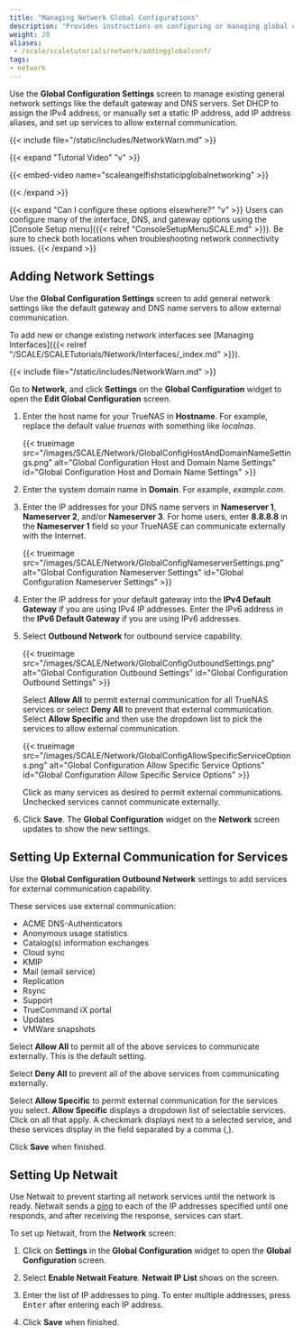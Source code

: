 ```yaml
---
title: "Managing Network Global Configurations"
description: "Provides instructions on configuring or managing global configuration settings."
weight: 20
aliases:
 - /scale/scaletutorials/network/addingglobalconf/
tags:
- network
---
```


Use the **Global Configuration Settings** screen to manage existing general network settings like the default gateway and DNS servers.
Set DHCP to assign the IPv4 address, or manually set a static IP address, add IP address aliases, and set up services to allow external communication.

{{< include file="/static/includes/NetworkWarn.md" >}}

{{< expand "Tutorial Video" "v" >}}

{{< embed-video name="scaleangelfishstaticipglobalnetworking" >}}

{{< /expand >}}

{{< expand "Can I configure these options elsewhere?" "v" >}}
Users can configure many of the interface, DNS, and gateway options using the [Console Setup menu]({{< relref "ConsoleSetupMenuSCALE.md" >}}).
Be sure to check both locations when troubleshooting network connectivity issues.
{{< /expand >}}

## Adding Network Settings
Use the **Global Configuration Settings** screen to add general network settings like the default gateway and DNS name servers to allow external communication.

To add new or change existing network interfaces see [Managing Interfaces]({{< relref "/SCALE/SCALETutorials/Network/Interfaces/_index.md" >}}).

{{< include file="/static/includes/NetworkWarn.md" >}}

Go to **Network**, and click **Settings** on the **Global Configuration** widget to open the **Edit Global Configuration** screen.

1. Enter the host name for your TrueNAS in **Hostname**. For example, replace the default value *truenas* with something like *localnas*.

   {{< trueimage src="/images/SCALE/Network/GlobalConfigHostAndDomainNameSettings.png" alt="Global Configuration Host and Domain Name Settings" id="Global Configuration Host and Domain Name Settings" >}}

2. Enter the system domain name in **Domain**. For example, *example.com*.

3. Enter the IP addresses for your DNS name servers in **Nameserver 1**, **Nameserver 2**, and/or **Nameserver 3**.
   For home users, enter **8.8.8.8** in the **Nameserver 1** field so your TrueNASE can communicate externally with the Internet.

   {{< trueimage src="/images/SCALE/Network/GlobalConfigNameserverSettings.png" alt="Global Configuration Nameserver Settings" id="Global Configuration Nameserver Settings" >}}

4. Enter the IP address for your default gateway into the **IPv4 Default Gateway** if you are using IPv4 IP addresses.
   Enter the IPv6 address in the **IPv6 Default Gateway** if you are using IPv6 addresses.

5. Select **Outbound Network** for outbound service capability.

   {{< trueimage src="/images/SCALE/Network/GlobalConfigOutboundSettings.png" alt="Global Configuration Outbound Settings" id="Global Configuration Outbound Settings" >}}

   Select **Allow All** to permit external communication for all TrueNAS services or select **Deny All** to prevent that external communication.
   Select **Allow Specific** and then use the dropdown list to pick the services to allow external communication.

   {{< trueimage src="/images/SCALE/Network/GlobalConfigAllowSpecificServiceOptions.png" alt="Global Configuration Allow Specific Service Options" id="Global Configuration Allow Specific Service Options" >}}

   Click as many services as desired to permit external communications. Unchecked services cannot communicate externally.

6. Click **Save**. The **Global Configuration** widget on the **Network** screen updates to show the new settings.

## Setting Up External Communication for Services
Use the **Global Configuration Outbound Network** settings to add services for external communication capability.

These services use external communication:
* ACME DNS-Authenticators
* Anonymous usage statistics
* Catalog(s) information exchanges
* Cloud sync
* KMIP
* Mail (email service)
* Replication
* Rsync
* Support
* TrueCommand iX portal
* Updates
* VMWare snapshots

Select **Allow All** to permit all of the above services to communicate externally. This is the default setting.

Select **Deny All** to prevent all of the above services from communicating externally.

Select **Allow Specific** to permit external communication for the services you select.
**Allow Specific** displays a dropdown list of selectable services.
Click on all that apply. A checkmark displays next to a selected service, and these services display in the field separated by a comma (,).

Click **Save** when finished.

## Setting Up Netwait
Use Netwait to prevent starting all network services until the network is ready.
Netwait sends a [ping](https://manpages.debian.org/unstable/inetutils-ping/ping.1.en.html) to each of the IP addresses specified until one responds, and after receiving the response, services can start.

To set up Netwait, from the **Network** screen:

1. Click on **Settings** in the **Global Configuration** widget to open the **Global Configuration** screen.

2. Select **Enable Netwait Feature**. **Netwait IP List** shows on the screen.

3. Enter the list of IP addresses to ping. To enter multiple addresses, press <kbd>Enter</kbd> after entering each IP address.

4. Click **Save** when finished.